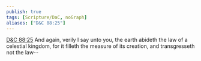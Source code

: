 ```yaml
---
publish: true
tags: [Scripture/DaC, noGraph]
aliases: ["D&C 88:25"]
---
```

[D&C 88:25](https://churchofjesuschrist.org/study/scriptures/dc-testament/dc/88?lang=eng&id=p25#p25) And again, verily I say unto you, the earth abideth the law of a celestial kingdom, for it filleth the measure of its creation, and transgresseth not the law--
